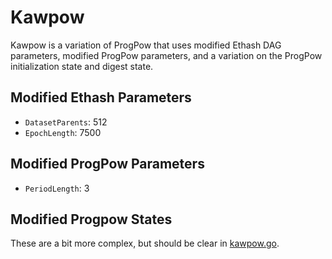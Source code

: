 # Kawpow

Kawpow is a variation of ProgPow that uses modified Ethash DAG parameters,
modified ProgPow parameters, and a variation on the ProgPow initialization
state and digest state.

## Modified Ethash Parameters

  - `DatasetParents`: 512
  - `EpochLength`: 7500

## Modified ProgPow Parameters

  - `PeriodLength`: 3

## Modified Progpow States

These are a bit more complex, but should be clear in [kawpow.go](./kawpow.go).
